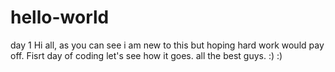 # hello-world
day 1
Hi all, as you can see i am new to this but hoping hard work would pay off. Fisrt day of coding let's see how it goes. all the best guys. :) :)
